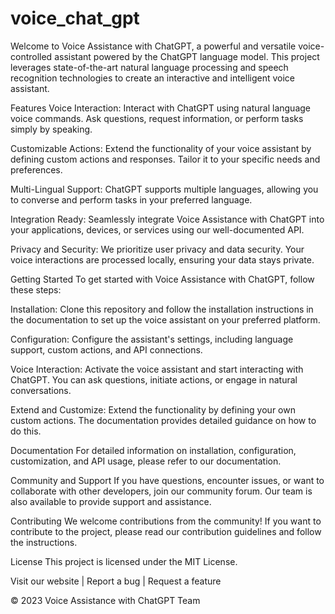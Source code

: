 # voice_chat_gpt
Welcome to Voice Assistance with ChatGPT, a powerful and versatile voice-controlled assistant powered by the ChatGPT language model. This project leverages state-of-the-art natural language processing and speech recognition technologies to create an interactive and intelligent voice assistant.

Features
Voice Interaction: Interact with ChatGPT using natural language voice commands. Ask questions, request information, or perform tasks simply by speaking.

Customizable Actions: Extend the functionality of your voice assistant by defining custom actions and responses. Tailor it to your specific needs and preferences.

Multi-Lingual Support: ChatGPT supports multiple languages, allowing you to converse and perform tasks in your preferred language.

Integration Ready: Seamlessly integrate Voice Assistance with ChatGPT into your applications, devices, or services using our well-documented API.

Privacy and Security: We prioritize user privacy and data security. Your voice interactions are processed locally, ensuring your data stays private.

Getting Started
To get started with Voice Assistance with ChatGPT, follow these steps:

Installation: Clone this repository and follow the installation instructions in the documentation to set up the voice assistant on your preferred platform.

Configuration: Configure the assistant's settings, including language support, custom actions, and API connections.

Voice Interaction: Activate the voice assistant and start interacting with ChatGPT. You can ask questions, initiate actions, or engage in natural conversations.

Extend and Customize: Extend the functionality by defining your own custom actions. The documentation provides detailed guidance on how to do this.

Documentation
For detailed information on installation, configuration, customization, and API usage, please refer to our documentation.

Community and Support
If you have questions, encounter issues, or want to collaborate with other developers, join our community forum. Our team is also available to provide support and assistance.

Contributing
We welcome contributions from the community! If you want to contribute to the project, please read our contribution guidelines and follow the instructions.

License
This project is licensed under the MIT License.

Visit our website | Report a bug | Request a feature

© 2023 Voice Assistance with ChatGPT Team
